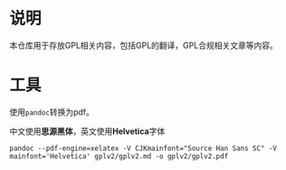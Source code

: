 # 说明

本仓库用于存放GPL相关内容，包括GPL的翻译，GPL合规相关文章等内容。

# 工具

使用`pandoc`转换为pdf。

中文使用**思源黑体**，英文使用**Helvetica**字体
```
pandoc --pdf-engine=xelatex -V CJKmainfont="Source Han Sans SC" -V mainfont='Helvetica' gplv2/gplv2.md -o gplv2/gplv2.pdf
```
